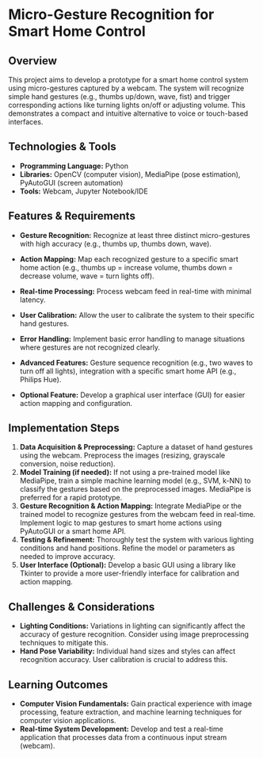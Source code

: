# Micro-Gesture Recognition for Smart Home Control

## Overview
This project aims to develop a prototype for a smart home control system using micro-gestures captured by a webcam.  The system will recognize simple hand gestures (e.g., thumbs up/down, wave, fist) and trigger corresponding actions like turning lights on/off or adjusting volume. This demonstrates a compact and intuitive alternative to voice or touch-based interfaces.

## Technologies & Tools
- **Programming Language:** Python
- **Libraries:** OpenCV (computer vision), MediaPipe (pose estimation), PyAutoGUI (screen automation)
- **Tools:** Webcam, Jupyter Notebook/IDE

## Features & Requirements
- **Gesture Recognition:**  Recognize at least three distinct micro-gestures with high accuracy (e.g., thumbs up, thumbs down, wave).
- **Action Mapping:** Map each recognized gesture to a specific smart home action (e.g., thumbs up = increase volume, thumbs down = decrease volume, wave = turn lights off).
- **Real-time Processing:**  Process webcam feed in real-time with minimal latency.
- **User Calibration:** Allow the user to calibrate the system to their specific hand gestures.
- **Error Handling:** Implement basic error handling to manage situations where gestures are not recognized clearly.

- **Advanced Features:**  Gesture sequence recognition (e.g., two waves to turn off all lights), integration with a specific smart home API (e.g., Philips Hue).
- **Optional Feature:**  Develop a graphical user interface (GUI) for easier action mapping and configuration.


## Implementation Steps
1. **Data Acquisition & Preprocessing:** Capture a dataset of hand gestures using the webcam. Preprocess the images (resizing, grayscale conversion, noise reduction).
2. **Model Training (if needed):**  If not using a pre-trained model like MediaPipe, train a simple machine learning model (e.g., SVM, k-NN) to classify the gestures based on the preprocessed images.  MediaPipe is preferred for a rapid prototype.
3. **Gesture Recognition & Action Mapping:** Integrate MediaPipe or the trained model to recognize gestures from the webcam feed in real-time. Implement logic to map gestures to smart home actions using PyAutoGUI or a smart home API.
4. **Testing & Refinement:** Thoroughly test the system with various lighting conditions and hand positions. Refine the model or parameters as needed to improve accuracy.
5. **User Interface (Optional):**  Develop a basic GUI using a library like Tkinter to provide a more user-friendly interface for calibration and action mapping.

## Challenges & Considerations
- **Lighting Conditions:**  Variations in lighting can significantly affect the accuracy of gesture recognition. Consider using image preprocessing techniques to mitigate this.
- **Hand Pose Variability:**  Individual hand sizes and styles can affect recognition accuracy. User calibration is crucial to address this.


## Learning Outcomes
- **Computer Vision Fundamentals:**  Gain practical experience with image processing, feature extraction, and machine learning techniques for computer vision applications.
- **Real-time System Development:**  Develop and test a real-time application that processes data from a continuous input stream (webcam).

